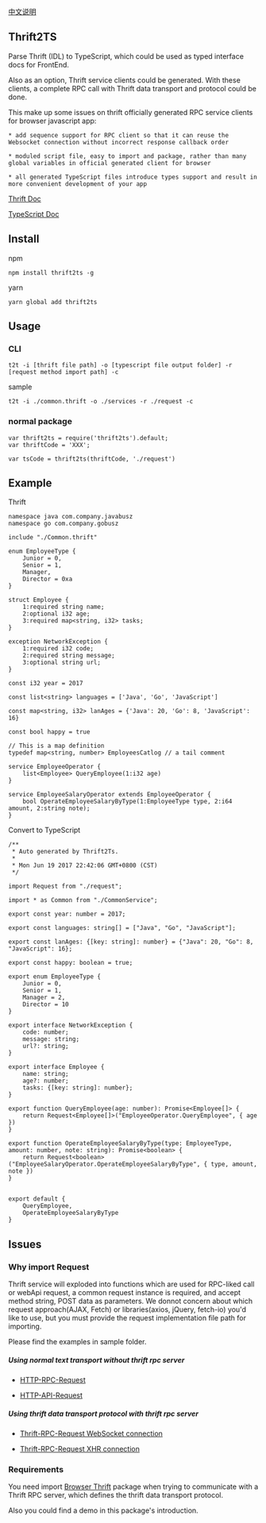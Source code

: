 [中文说明](./README-CN.md)

## Thrift2TS

Parse Thrift (IDL) to TypeScript, which could be used as typed interface docs for FrontEnd.

Also as an option, Thrift service clients could be generated. With these clients, a complete RPC call with Thrift data transport and protocol could be done.

This make up some issues on thrift officially generated RPC service clients for browser javascript app:

    * add sequence support for RPC client so that it can reuse the Websocket connection without incorrect response callback order

    * moduled script file, easy to import and package, rather than many global variables in official generated client for browser
    
    * all generated TypeScript files introduce types support and result in more convenient development of your app

[Thrift Doc](https://thrift.apache.org/docs/idl)

[TypeScript Doc](https://www.typescriptlang.org/docs/home.html)

## Install

npm
```
npm install thrift2ts -g
```

yarn
```
yarn global add thrift2ts
```

## Usage

### CLI
```
t2t -i [thrift file path] -o [typescript file output folder] -r [request method import path] -c
```

sample
```
t2t -i ./common.thrift -o ./services -r ./request -c
```

### normal package
```
var thrift2ts = require('thrift2ts').default;
var thriftCode = 'XXX';

var tsCode = thrift2ts(thriftCode, './request')
```

## Example

Thrift

```
namespace java com.company.javabusz
namespace go com.company.gobusz

include "./Common.thrift"

enum EmployeeType {
	Junior = 0,
	Senior = 1,
	Manager,
	Director = 0xa
}

struct Employee {
	1:required string name;
	2:optional i32 age;
	3:required map<string, i32> tasks;
}

exception NetworkException {
	1:required i32 code;
	2:required string message;
	3:optional string url;
}

const i32 year = 2017

const list<string> languages = ['Java', 'Go', 'JavaScript']

const map<string, i32> lanAges = {'Java': 20, 'Go': 8, 'JavaScript': 16}

const bool happy = true

// This is a map definition
typedef map<string, number> EmployeesCatlog // a tail comment

service EmployeeOperator {
	list<Employee> QueryEmployee(1:i32 age)
}

service EmployeeSalaryOperator extends EmployeeOperator {
	bool OperateEmployeeSalaryByType(1:EmployeeType type, 2:i64 amount, 2:string note);
}
```
Convert to TypeScript

```
/**
 * Auto generated by Thrift2Ts.
 *
 * Mon Jun 19 2017 22:42:06 GMT+0800 (CST)
 */

import Request from "./request";

import * as Common from "./CommonService";

export const year: number = 2017; 

export const languages: string[] = ["Java", "Go", "JavaScript"]; 

export const lanAges: {[key: string]: number} = {"Java": 20, "Go": 8, "JavaScript": 16}; 

export const happy: boolean = true; 

export enum EmployeeType {
    Junior = 0,
    Senior = 1,
    Manager = 2,
    Director = 10
}

export interface NetworkException {
    code: number;
    message: string;
    url?: string;
}

export interface Employee {
    name: string;
    age?: number;
    tasks: {[key: string]: number};
}

export function QueryEmployee(age: number): Promise<Employee[]> {
    return Request<Employee[]>("EmployeeOperator.QueryEmployee", { age })
}

export function OperateEmployeeSalaryByType(type: EmployeeType, amount: number, note: string): Promise<boolean> {
    return Request<boolean>("EmployeeSalaryOperator.OperateEmployeeSalaryByType", { type, amount, note })
}


export default {
    QueryEmployee,
    OperateEmployeeSalaryByType
}

```

## Issues

### Why import Request

Thrift service will exploded into functions which are used for RPC-liked call or webApi request, a common request instance is required, and accept method string, POST data as parameters. We donnot concern about which request approach(AJAX, Fetch) or libraries(axios, jQuery, fetch-io) you'd like to use, but you must provide the request implementation file path for importing.

Please find the examples in sample folder.

##### Using normal text transport without thrift rpc server

 * [HTTP-RPC-Request](./sample/rpc-request.ts)

 * [HTTP-API-Request](./sample/webApi-request.ts)

##### Using thrift data transport protocol with thrift rpc server

 * [Thrift-RPC-Request WebSocket connection](./templates/thrift-ws-request.ts)

 * [Thrift-RPC-Request XHR connection](./templates/thrift-xhr-request.ts)


### Requirements

You need import [Browser Thrift](https://www.npmjs.com/package/browser-thrift2) package when trying to communicate with a Thrift RPC server, which defines the thrift data transport protocol.

Also you could find a demo in this package's introduction.
